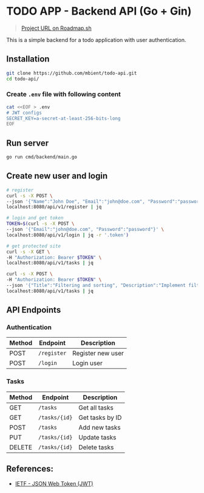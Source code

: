# TODO APP - Backend API (Go + Gin)

> [Project URL on Roadmap.sh](https://roadmap.sh/projects/todo-list-api)

This is a simple backend for a todo application with user authentication. 

## Installation

```bash
git clone https://github.com/mbient/todo-api.git
cd todo-api/
```

### Create `.env` file with following content

```bash
cat <<EOF > .env
# JWT configs
SECRET_KEY=a-secret-at-least-256-bits-long
EOF
```

## Run server

```bash
go run cmd/backend/main.go
```

## Create new user and login

```bash
# register
curl -s -X POST \
--json '{"Name":"John Doe", "Email":"john@doe.com", "Password":"password"}' \
localhost:8080/api/v1/register | jq

# login and get token
TOKEN=$(curl -s -X POST \
--json '{"Email":"john@doe.com", "Password":"password"}' \
localhost:8080/api/v1/login | jq -r '.token')

# get protected site
curl -s -X GET \
-H "Authorization: Bearer $TOKEN" \
localhost:8080/api/v1/tasks | jq

curl -s -X POST \
-H "Authorization: Bearer $TOKEN" \
--json '{"Title":"Filtering and sorting", "Description":"Implement filtering and sorting for the todo-api"}' \
localhost:8080/api/v1/tasks | jq

```

## API Endpoints

### Authentication
| Method | Endpoint    | Description        |
|--------|-------------|--------------------|
| POST   | `/register`   | Register new user  |
| POST   | `/login`    | Login user         |

### Tasks
| Method | Endpoint          | Description             |
|--------|-------------------|-------------------------|
| GET    | `/tasks`          | Get all tasks        |
| GET    | `/tasks/{id}`   | Get tasks by ID       |
| POST   | `/tasks`         | Add new tasks    |
| PUT   | `/tasks/{id}`         | Update tasks    |
| DELETE   | `/tasks/{id}`         | Delete tasks    |


## References:

- [IETF - JSON Web Token (JWT)](https://datatracker.ietf.org/doc/html/rfc7519#section-4.1.2)

